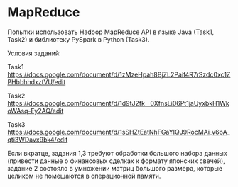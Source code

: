 # MapReduce
Попытки использовать Hadoop MapReduce API в языке Java (Task1, Task2) и библиотеку PySpark в Python (Task3).

Условия заданий:

Task1 https://docs.google.com/document/d/1zMzeHpah8BjZL2Paif4R7rSzdc0xc1ZPHbbhhdxztVU/edit

Task2 https://docs.google.com/document/d/1d9tJ2fk__0XfnsLi06Pt1jaUyxbkH1WkoWAsq-Fy2AQ/edit

Task3 https://docs.google.com/document/d/1sSHZtEatNhFGaYIQJ9RocMAi_v6pA_qti3WDavx9bk4/edit

Если вкратце, задания 1,3 требуют обработки большого набора данных (привести данные о финансовых сделках к формату японских свечей), задание 2 состояло в умножении матриц большого размера, которые целиком не помещаются в операционной памяти.
